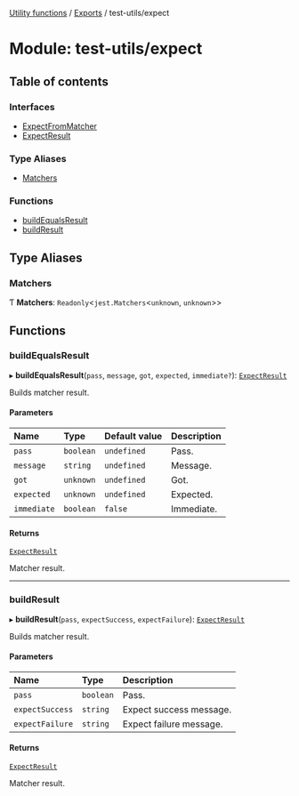 [Utility functions](../index.md) / [Exports](../modules.md) / test-utils/expect

# Module: test-utils/expect

## Table of contents

### Interfaces

- [ExpectFromMatcher](../interfaces/test_utils_expect.ExpectFromMatcher.md)
- [ExpectResult](../interfaces/test_utils_expect.ExpectResult.md)

### Type Aliases

- [Matchers](test_utils_expect.md#matchers)

### Functions

- [buildEqualsResult](test_utils_expect.md#buildequalsresult)
- [buildResult](test_utils_expect.md#buildresult)

## Type Aliases

### Matchers

Ƭ **Matchers**: `Readonly`\<`jest.Matchers`\<`unknown`, `unknown`\>\>

## Functions

### buildEqualsResult

▸ **buildEqualsResult**(`pass`, `message`, `got`, `expected`, `immediate?`): [`ExpectResult`](../interfaces/test_utils_expect.ExpectResult.md)

Builds matcher result.

#### Parameters

| Name | Type | Default value | Description |
| :------ | :------ | :------ | :------ |
| `pass` | `boolean` | `undefined` | Pass. |
| `message` | `string` | `undefined` | Message. |
| `got` | `unknown` | `undefined` | Got. |
| `expected` | `unknown` | `undefined` | Expected. |
| `immediate` | `boolean` | `false` | Immediate. |

#### Returns

[`ExpectResult`](../interfaces/test_utils_expect.ExpectResult.md)

Matcher result.

___

### buildResult

▸ **buildResult**(`pass`, `expectSuccess`, `expectFailure`): [`ExpectResult`](../interfaces/test_utils_expect.ExpectResult.md)

Builds matcher result.

#### Parameters

| Name | Type | Description |
| :------ | :------ | :------ |
| `pass` | `boolean` | Pass. |
| `expectSuccess` | `string` | Expect success message. |
| `expectFailure` | `string` | Expect failure message. |

#### Returns

[`ExpectResult`](../interfaces/test_utils_expect.ExpectResult.md)

Matcher result.
